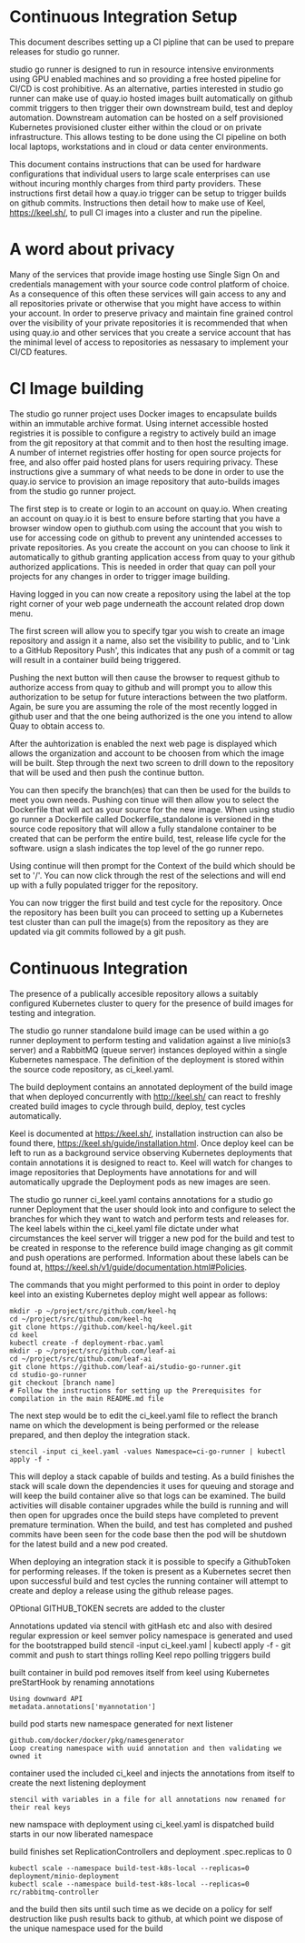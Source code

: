 # Continuous Integration Setup

This document describes setting up a CI pipline that can be used to prepare releases for studio go runner.

studio go runner is designed to run in resource intensive environments using GPU enabled machines and so providing a free hosted pipeline for CI/CD is cost prohibitive. As an alternative, parties interested in studio go runner can make use of quay.io hosted images built automatically on github commit triggers to then trigger their own downstream build, test and deploy automation.  Downstream automation can be hosted on a self provisioned Kubernetes provisioned cluster either within the cloud or on private infrastructure.  This allows testing to be done using the CI pipeline on both local laptops, workstations and in cloud or data center environments.

This document contains instructions that can be used for hardware configurations that individual users to large scale enterprises can use without incuring monthly charges from third party providers.  These instructions first detail how a quay.io trigger can be setup to trigger builds on github commits.  Instructions then detail how to make use of Keel, https://keel.sh/, to pull CI images into a cluster and run the pipeline.

# A word about privacy

Many of the services that provide image hosting use Single Sign On and credentials management with your source code control platform of choice.  As a consequence of this often these services will gain access to any and all repositories private or otherwise that you might have access to within your account.  In order to preserve privacy and maintain fine grained control over the visibility of your private repositories it is recommended that when using quay.io and other services that you create a service account that has the minimal level of access to repositories as nessasary to implement your CI/CD features.

# CI Image building

The studio go runner project uses Docker images to encapsulate builds within an immutable archive format.  Using internet accessible hosted registries it is possible to configure a registry to actively build an image from the git repository at that commit and to then host the resulting image.  A number of internet registries offer hosting for open source projects for free, and also offer paid hosted plans for users requiring privacy.  These instructions give a summary of what needs to be done in order to use the quay.io service to provision an image repository that auto-builds images from the studio go runner project.

The first step is to create or login to an account on quay.io.  When creating an account on quay.io it is best to ensure before starting that you have a browser window open to giuthub.com using the account that you wish to use for accessing code on github to prevent any unintended accesses to private repositories.  As you create the account on you can choose to link it automatically to github granting application access from quay to your github authorized applications.  This is needed in order that quay can poll your projects for any changes in order to trigger image building.

Having logged in you can now create a repository using the label at the top right corner of your web page underneath the account related drop down menu.

The first screen will allow you to specify tgar you wish to create an image repository and assign it a name, also set the visibility to public, and to 'Link to a GitHub Repository Push', this indicates that any push of a commit or tag will result in a container build being triggered.

Pushing the next button will then cause the browser to request github to authorize access from quay to github and will prompt you to allow this authorization to be setup for future interactions between the two platform.  Again, be sure you are assuming the role of the most recently logged in github user and that the one being authorized is the one you intend to allow Quay to obtain access to.

After the auhtorization is enabled the next web page is displayed which allows the organization and account to be choosen from which the image will be built.  Step through the next two screen to drill down to the repository that will be used and then push the continue button.

You can then specify the branch(es) that can then be used for the builds to meet you own needs.  Pushing con tinue will then allow you to select the Dockerfile that will act as your source for the new image.  When using studio go runner a Dockerfile called Dockerfile_standalone is versioned in the source code repository that will allow a fully standalone container to be created that can be perform the entire build, test, release life cycle for the software.  usign a slash indicates the top level of the go runner repo.

Using continue will then prompt for the Context of the build which should be set to '/'.  You can now click through the rest of the selections and will end up with a fully populated trigger for the repository.

You can now trigger the first build and test cycle for the repository.  Once the repository has been built you can proceed to setting up a Kubernetes test cluster than can pull the image(s) from the repository as they are updated via git commits followed by a git push.

# Continuous Integration

The presence of a publically accesible repository allows a suitably configured Kubernetes cluster to query for the presence of build images for testing and integration.

The studio go runner standalone build image can be used within a go runner deployment to perform testing and validation against a live minio(s3 server) and a RabbitMQ (queue server) instances deployed within a single Kubernetes namespace.  The definition of the deployment is stored within the source code repository, as ci_keel.yaml.

The build deployment contains an annotated deployment of the build image that when deployed concurrently with http://keel.sh/ can react to freshly created build images to cycle through build, deploy, test cycles automatically.

Keel is documented at https://keel.sh/, installation instruction can also be found there, https://keel.sh/guide/installation.html.  Once deploy keel can be left to run as a background service observing Kubernetes deployments that contain annotations it is designed to react to.  Keel will watch for changes to image repositories that Deployments have annotations for and will automatically upgrade the Deployment pods as new images are seen.

The studio go runner ci_keel.yaml contains annotations for a studio go runner Deployment that the user should look into and configure to select the branches for which they want to watch and perform tests and releases for.  The keel labels within the ci_keel.yaml file dictate under what circumstances the keel server will trigger a new pod for the build and test to be created in response to the reference build image changing as git commit and push operations are performed.  Information about these labels can be found at, https://keel.sh/v1/guide/documentation.html#Policies.

The commands that you might performed to this point in order to deploy keel into an existing Kubernetes deploy might well appear as follows:

```
mkdir -p ~/project/src/github.com/keel-hq
cd ~/project/src/github.com/keel-hq
git clone https://github.com/keel-hq/keel.git
cd keel
kubectl create -f deployment-rbac.yaml
mkdir -p ~/project/src/github.com/leaf-ai
cd ~/project/src/github.com/leaf-ai
git clone https://github.com/leaf-ai/studio-go-runner.git
cd studio-go-runner
git checkout [branch name]
# Follow the instructions for setting up the Prerequisites for compilation in the main README.md file
```

The next step would be to edit the ci_keel.yaml file to reflect the branch name on which the development is being performed or the release prepared, and then deploy the integration stack.

```
stencil -input ci_keel.yaml -values Namespace=ci-go-runner | kubectl apply -f -
```

This will deploy a stack capable of builds and testing.  As a build finishes the stack will scale down the dependencies it uses for queuing and storage and will keep the build container alive so that logs can be examined.  The build activities will disable container upgrades while the build is running and will then open for upgrades once the build steps have completed to prevent premature termination.  When the build, and test has completed and pushed commits have been seen for the code base then the pod will be shutdown for the latest build and a new pod created.

When deploying an integration stack it is possible to specify a GithubToken for performing releases.  If the token is present as a Kubernetes secret then upon successful build and test cycles the running container will attempt to create and deploy a release using the github release pages.

OPtional GITHUB_TOKEN secrets are added to the cluster

Annotations updated via stencil with gitHash etc and also with desired regular expression or keel semver policy
namespace is generated and used for the bootstrapped build
stencil -input ci_keel.yaml | kubectl apply -f -
git commit and push to start things rolling
Keel repo polling triggers build

built container in build pod removes itself from keel using Kubernetes preStartHook by renaming annotations
```
Using downward API
metadata.annotations['myannotation']
```

build pod starts
new namespace generated for next listener
```
github.com/docker/docker/pkg/namesgenerator
Loop creating namespace with uuid annotation and then validating we owned it
```

container used the included ci_keel and injects the annotations from itself to create the next listening deployment
```
stencil with variables in a file for all annotations now renamed for their real keys
```

new namspace with deployment using ci_keel.yaml is dispatched
build starts in our now liberated namespace

build finishes
set ReplicationControllers and deployment .spec.replicas to 0
```
kubectl scale --namespace build-test-k8s-local --replicas=0 deployment/minio-deployment
kubectl scale --namespace build-test-k8s-local --replicas=0 rc/rabbitmq-controller
```

and the build then sits until such time as we decide on a policy for self destruction like push results back to github, at which point we dispose of the unique namespace used for the build
